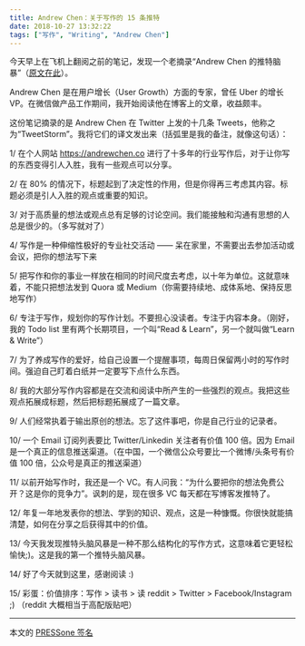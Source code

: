 ```yaml
---
title: Andrew Chen：关于写作的 15 条推特
date: 2018-10-27 13:32:22
tags: ["写作", "Writing", "Andrew Chen"]
---
```


今天早上在飞机上翻阅之前的笔记，发现一个老摘录“Andrew Chen 的推特脑暴”（[原文在此](https://twitter.com/andrewchen/status/890076892698750976)）。

Andrew Chen 是在用户增长（User Growth）方面的专家，曾任 Uber 的增长 VP。在微信做产品工作期间，我开始阅读他在博客上的文章，收益颇丰。

这份笔记摘录的是 Andrew Chen 在 Twitter 上发的十几条 Tweets，他称之为“TweetStorm”。我将它们的译文发出来（括弧里是我的备注，就像这句话）：

1/ 在个人网站 https://andrewchen.co 进行了十多年的行业写作后，对于让你写的东西变得引人入胜，我有一些观点可以分享。

2/ 在 80% 的情况下，标题起到了决定性的作用，但是你得再三考虑其内容。标题必须是引人入胜的观点或重要的知识。

3/ 对于高质量的想法或观点总有足够的讨论空间。我们能接触和沟通有思想的人总是很少的。（多写就对了）

4/ 写作是一种伸缩性极好的专业社交活动 —— 呆在家里，不需要出去参加活动或会议，把你的想法写下来

5/ 把写作和你的事业一样放在相同的时间尺度去考虑，以十年为单位。这就意味着，不能只把想法发到 Quora 或 Medium（你需要持续地、成体系地、保持反思地写作）

6/ 专注于写作，规划你的写作计划。不要担心没读者。专注于内容本身。（刚好，我的 Todo list 里有两个长期项目，一个叫“Read & Learn”，另一个就叫做“Learn & Write”）

7/ 为了养成写作的爱好，给自己设置一个提醒事项，每周日保留两小时的写作时间。强迫自己盯着白纸并一定要写下点什么东西。

8/ 我的大部分写作内容都是在交流和阅读中所产生的一些强烈的观点。我把这些观点拓展成标题，然后把标题拓展成了一篇文章。

9/ 人们经常执着于输出原创的想法。忘了这件事吧，你是自己行业的记录者。

10/ 一个 Email 订阅列表要比 Twitter/Linkedin 关注者有价值 100 倍。因为 Email 是一个真正的信息推送渠道。（在中国，一个微信公众号要比一个微博/头条号有价值 100 倍，公众号是真正的推送渠道）

11/ 以前开始写作时，我还是一个 VC。有人问我：“为什么要把你的想法免费公开？这是你的竞争力”。讽刺的是，现在很多 VC 每天都在写博客发推特了。

12/ 年复一年地发表你的想法、学到的知识、观点，这是一种慷慨。你很快就能搞清楚，如何在分享之后获得其中的价值。

13/ 今天我发现推特头脑风暴是一种不那么结构化的写作方式，这意味着它更轻松愉快;)。这是我的第一个推特头脑风暴。

14/ 好了今天就到这里，感谢阅读 :)

15/ 彩蛋：价值排序：写作 > 读书 > 读 reddit > Twitter > Facebook/Instagram ;) （reddit 大概相当于高配版贴吧）



---



本文的 [PRESSone 签名](https://press.one/file/v?s=ff5dd41af46607fc3a1fceabcd4db569766944b3dfd90db858d6c543a50d47fe93df6ebca1e74572409f72fdc6f81e23a6c279c3a6112c692a35bfed22ab46731&h=1f04beaf49a96e4415e298dd6025aae9818dbb58099cd59f58fad048de4bd6b5&a=37bb01456229cf59e14aa19c6755a8ba2947be9b&f=P1&v=2)